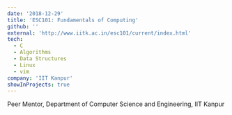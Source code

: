 ```yaml
---
date: '2018-12-29'
title: 'ESC101: Fundamentals of Computing'
github: ''
external: 'http://www.iitk.ac.in/esc101/current/index.html'
tech:
  - C
  - Algorithms
  - Data Structures
  - Linux
  - vim
company: 'IIT Kanpur'
showInProjects: true
---
```


Peer Mentor, Department of Computer Science and Engineering, IIT Kanpur
